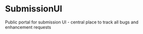 # SubmissionUI
Public portal for submission UI - central place to track all bugs and enhancement requests
